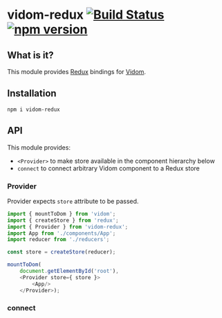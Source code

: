 # vidom-redux [![Build Status](https://secure.travis-ci.org/dfilatov/vidom-redux.png)](http://travis-ci.org/dfilatov/vidom-redux) [![npm version](https://badge.fury.io/js/vidom-redux.svg)](http://badge.fury.io/js/vidom-redux)

## What is it?

This module provides [Redux](https://github.com/reactjs/redux) bindings for [Vidom](https://github.com/dfilatov/vidom).

## Installation

```
npm i vidom-redux
```

## API

This module provides:
  * `<Provider>` to make store available in the component hierarchy below
  * `connect` to connect arbitrary Vidom component to a Redux store

### Provider

Provider expects `store` attribute to be passed.
```js
import { mountToDom } from 'vidom';
import { createStore } from 'redux';
import { Provider } from 'vidom-redux';
import App from './components/App';
import reducer from './reducers';

const store = createStore(reducer);

mountToDom(
    document.getElementById('root'),
    <Provider store={ store }>
        <App/>
    </Provider>);
```

### connect

